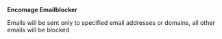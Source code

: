 **Encomage Emailblocker**

Emails will be sent only to specified email addresses or domains,
 all other emails will be blocked
